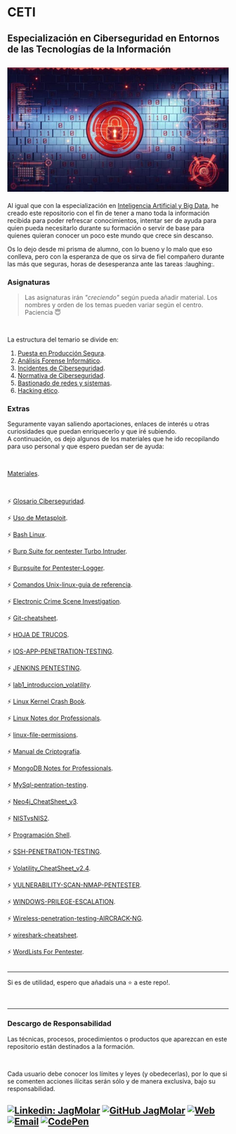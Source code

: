# CETI
## Especialización en Ciberseguridad en Entornos de las Tecnologías de la Información
![Ciberseguridad en Entornos TI](/security-web.jpg "Ciberseguridad en Entornos TI") 
---
<p>Al igual que con la especialización en <a href="https://github.com/JagMolar/IABD" title="IABD" target="_blank" rel="noopener noreferrer" >Inteligencia Artificial y Big Data</a>, he creado este repositorio 
con el fin de tener a mano toda la información recibida para poder refrescar conocimientos, 
intentar ser de ayuda para quien pueda necesitarlo durante su formación o servir de base para 
quienes quieran conocer un poco este mundo que crece sin descanso.</p>
<p>Os lo dejo desde mi prisma de alumno, con lo bueno y lo malo que eso conlleva, pero con la 
esperanza de que os sirva de fiel compañero durante las más que seguras, horas de 
desesperanza ante las tareas :laughing:.</p>

### Asignaturas

> Las asignaturas irán *"creciendo"* según pueda añadir material. Los nombres y orden de los temas pueden variar según el centro.  
> Paciencia :innocent:

<br />

La estructura del temario se divide en:
1. [Puesta en Producción Segura](./Puesta%20en%20Producción%20Segura/).
2. [Análisis Forense Informático](./Análisis%20Forense%20Informático/).
3. [Incidentes de Ciberseguridad](./Incidentes%20de%20Ciberseguridad/).
4. [Normativa de Ciberseguridad](./Normativa%20de%20Ciberseguridad/).
5. [Bastionado de redes y sistemas](./Bastionado%20de%20redes%20y%20sistemas/).
6. [Hacking ético](./Hacking%20ético/).

### Extras
Seguramente vayan saliendo  aportaciones, enlaces de interés u otras curiosidades que puedan enriquecerlo
 y que iré subiendo.
<br />
A continuación, os dejo algunos de los materiales que he ido recopilando para uso personal y que espero puedan ser de ayuda:

<br />

[Materiales](./Materiales/).

<br />

:zap: [Glosario Ciberseguridad](./Materiales/Glosario%20Ciberseguridad.pdf).
<br />

:zap: [Uso de Metasploit](./Materiales/01%20-%20Uso%20de%20Metasploit.pdf).
<br />

:zap: [Bash Linux](./Materiales/Bash%20Linux.pdf).
<br />

:zap: [Burp Suite for pentester Turbo Intruder](./Materiales/Burp%20Suite%20for%20pentester%20Turbo%20Intruder.pdf).
<br />

:zap: [Burpsuite for Pentester-Logger](./Materiales/Burpsuite%20for%20Pentester-Logger.pdf).
<br />

:zap: [Comandos Unix-linux-guia de referencia](./Materiales/Comandos%20Unix-linux-guia%20de%20referencia.jpg).
<br />

:zap: [Electronic Crime  Scene Investigation](./Materiales/Electronic%20Crime%20%20Scene%20Investigation.pdf).
<br />

:zap: [Git-cheatsheet](./Materiales/Git-cheatsheet.jpg).
<br />

:zap: [HOJA DE TRUCOS](./Materiales/HOJA%20DE%20TRUCOS.pdf).
<br />

:zap: [IOS-APP-PENETRATION-TESTING](./Materiales/IOS-APP-PENETRATION-TESTING.pdf).
<br />

:zap: [JENKINS PENTESTING](./Materiales/JENKINS%20PENTESTING.pdf).
<br />

:zap: [lab1_introduccion_volatility](./Materiales/lab1_introduccion_volatility.pdf).
<br />

:zap: [Linux Kernel Crash Book](./Materiales/Linux%20Kernel%20Crash%20Book.pdf).
<br />

:zap: [Linux Notes dor Professionals](./Materiales/Linux%20Notes%20dor%20Professionals.pdf).
<br />

:zap: [linux-file-permissions](./Materiales/linux-file-permissions.jpg).
<br />

:zap: [Manual de Criptografía](./Materiales/Manual%20de%20Criptografía.pdf).
<br />

:zap: [MongoDB Notes for Professionals](./Materiales/MongoDB%20Notes%20for%20Professionals.pdf).
<br />

:zap: [MySql-pentration-testing](./Materiales/MySql-pentration-testing.pdf).
<br />

:zap: [Neo4j_CheatSheet_v3](./Materiales/Neo4j_CheatSheet_v3.pdf).
<br />

:zap: [NISTvsNIS2](./Materiales/NISTvsNIS2.jpg).
<br />

:zap: [Programación Shell](./Materiales/Programación%20Shell.pdf).
<br />

:zap: [SSH-PENETRATION-TESTING](./Materiales/SSH-PENETRATION-TESTING.pdf).
<br />

:zap: [Volatility_CheatSheet_v2.4](./Materiales/Volatility_CheatSheet_v2.4.pdf).
<br />

:zap: [VULNERABILITY-SCAN-NMAP-PENTESTER](./Materiales/VULNERABILITY-SCAN-NMAP-PENTESTER.pdf).
<br />

:zap: [WINDOWS-PRILEGE-ESCALATION](./Materiales/WINDOWS-PRILEGE-ESCALATION.pdf).
<br />

:zap: [Wireless-penetration-testing-AIRCRACK-NG](./Materiales/Wireless-penetration-testing-AIRCRACK-NG.pdf).
<br />

:zap: [wireshark-cheatsheet](./Materiales/wireshark-cheatsheet.jpg).
<br />

:zap: [WordLists For Pentester](./Materiales/WordLists%20For%20Pentester.pdf).
<br />
<br />

---
Si es de utilidad, espero que añadais una :star: a este repo!.

<br />

---

### Descargo de Responsabilidad
Las técnicas, procesos, procedimientos o productos que aparezcan en este repositorio están destinados a 
la formación.

<br />

Cada usuario debe conocer los límites y leyes (y obedecerlas), por lo que si se comenten acciones ilícitas 
serán sólo y de manera exclusiva, bajo su responsabilidad.
<br />

[![Linkedin: JagMolar](https://img.shields.io/badge/LinkedIn-juanantoniogarciamuelas-blue?style=flat-square&logo=Linkedin&logoColor=white&link=https://www.linkedin.com/in/juanantoniogarciamuelas)](https://www.linkedin.com/in/juanantoniogarciamuelas)
[![GitHub JagMolar](https://img.shields.io/github/followers/JagMolar?label=follow&style=social)](https://github.com/JagMolar)
[![Web](https://img.shields.io/badge/Web-JagMolar-14a1f0?style=for-the-badge&logo=dev.to&logoColor=white&labelColor=101010)](https://juanantoniogarciamuelas.es)
[![Email](https://img.shields.io/badge/Gmail-D14836?style=for-the-badge&logo=gmail&logoColor=white)](mailto:juangmuelas@gmail.com)
[![CodePen](https://img.shields.io/badge/Codepen-000000?style=for-the-badge&logo=codepen&logoColor=white)](https://codepen.io/jagmolar)
---
<!-- Imagen de <a href="https://pixabay.com/es/users/geralt-9301/?utm_source=link-attribution&utm_medium=referral&utm_campaign=image&utm_content=4694502">Gerd Altmann</a> en <a href="https://pixabay.com/es//?utm_source=link-attribution&utm_medium=referral&utm_campaign=image&utm_content=4694502">Pixabay</a>  -->